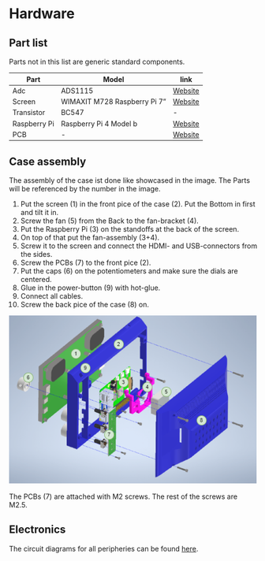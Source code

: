 # Hardware

## Part list

Parts not in this list are generic standard components.

Part|Model|link
---|---|---
Adc|ADS1115|[Website](https://www.adafruit.com/product/1085)
Screen|WIMAXIT M728 Raspberry Pi 7” |[Website](https://wimaxit.com/products/wimaxit-raspberry-pi-7-touch-screen-display-monitor-1024x600-usb-powered-hdmi-screen-monitor-ips-178-with-rear-speakers-stand-for-raspberry-4-3-2-laptop-pc?_pos=1&_sid=92c3c533b&_ss=r)
Transistor| BC547|-
Raspberry Pi|Raspberry Pi 4 Model b|[Website](https://www.raspberrypi.com/products/raspberry-pi-4-model-b/)
PCB|-|[Website](https://www.az-delivery.de/products/pcb-board-set-lochrasterplatte-platine-leiterplatte-4x4-stuck)

## Case assembly 

The assembly of the case ist done like showcased in the image. 
The Parts will be referenced by the number in the image.

1. Put the screen (1) in the front pice of the case (2). Put the Bottom in first and tilt it in.
2. Screw the fan (5) from the Back to the fan-bracket (4).
3. Put the Raspberry Pi (3) on the standoffs at the back of the screen.
4. On top of that put the fan-assembly (3+4).
5. Screw it to the screen and connect the HDMI- and USB-connectors from the sides.
6. Screw the PCBs (7) to the front pice (2).
7. Put the caps (6) on the potentiometers and make sure the dials are centered. 
8. Glue in the power-button (9) with hot-glue.
9. Connect all cables.
10. Screw the back pice of the case (8) on.

![3D render](./images/explosionszeichnug-numbers.png)

The PCBs (7) are attached with M2 screws. 
The rest of the screws are M2.5.


## Electronics

The circuit diagrams for all peripheries can be found [here](./schaltplan.pdf).



